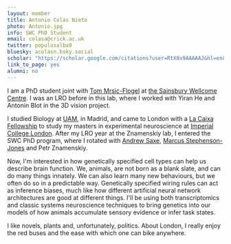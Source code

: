 ```yaml
---
layout: member
title: Antonio Colás Nieto
photo: Antonio.jpg
info: SWC PhD Student
email: colasa@crick.ac.uk
twitter: populusalba9
bluesky: acolasn.bsky.social
scholar: "https://scholar.google.com/citations?user=RtX8x9AAAAAJ&hl=en&oi=ao"
link_to_page: yes
alumni: no
---
```


I am a PhD student joint with [Tom Mrsic-Flogel](https://www.sainsburywellcome.org/web/people/tom-mrsic-flogel) at [the Sainsbury Wellcome Centre](https://www.sainsburywellcome.org/web/). I was an LRO before in this lab, where I worked with Yiran He and Antonin Blot in the 3D vision project.

I studied Biology at [UAM](www.uam.es), in Madrid, and came to London with a [La Caixa Fellowship](https://lacaixafoundation.org/en/fellowships) to study my masters in experimental neuroscience at [Imperial College London](https://www.imperial.ac.uk/). After my LRO year at the Znamenskiy lab, I entered the SWC PhD program, where I rotated with [Andrew Saxe](https://www.saxelab.org/people/andrewsaxe/), [Marcus Stephenson-Jones](https://www.sainsburywellcome.org/web/people/marcus-stephenson-jones) and Petr Znamenskiy.

Now, I'm interested in how genetically specified cell types can help us describe brain function. We, animals, are not born as a blank slate, and can do many things innately. We can also learn many new behaviours, but we often do so in a predictable way. Genetically specified wiring rules can act as inference biases, much like how different artificial neural network architectures are good at different things. I'll be using both transcriptomics and classic systems neuroscience techniques to bring genetics into our models of how animals accumulate sensory evidence or infer task states.

I like novels, plants and, unfortunately, politics. About London, I really enjoy the red buses and the ease with which one can bike anywhere.
